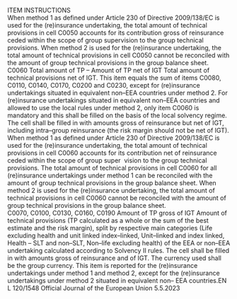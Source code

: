  
ITEM  INSTRUCTIONS  
When method 1 as defined under Article 230 of Directive 2009/138/EC is used for the 
(re)insurance undertaking, the total amount of technical provisions in cell C0050 
accounts for its contribution gross of reinsurance ceded within the scope of group 
supervision to the group technical provisions. 
When method 2 is used for the (re)insurance undertaking, the total amount of technical 
provisions in cell C0050 cannot be reconciled with the amount of group technical 
provisions in the group balance sheet.  
C0060  Total amount of TP – 
Amount of TP net of IGT  Total amount of technical provisions net of IGT. 
This item equals the sum of items C0080, C0110, C0140, C0170, C0200 and C0230, 
except for (re)insurance undertakings situated in equivalent non–EEA countries under 
method 2. 
For (re)insurance undertakings situated in equivalent non–EEA countries and allowed to 
use the local rules under method 2, only item C0060 is mandatory and this shall be 
filled on the basis of the local solvency regime. 
The cell shall be filled in with amounts gross of reinsurance but net of IGT, including 
intra–group reinsurance (the risk margin should not be net of IGT). 
When method 1 as defined under Article 230 of Directive 2009/138/EC is used for the 
(re)insurance undertaking, the total amount of technical provisions in cell C0060 
accounts for its contribution net of reinsurance ceded within the scope of group super ­
vision to the group technical provisions. The total amount of technical provisions in 
cell C0060 for all (re)insurance undertakings under method 1 can be reconciled with 
the amount of group technical provisions in the group balance sheet. 
When method 2 is used for the (re)insurance undertaking, the total amount of technical 
provisions in cell C0060 cannot be reconciled with the amount of group technical 
provisions in the group balance sheet.  
C0070, C0100, 
C0130, C0160, 
C0190  Amount of TP gross of 
IGT  Amount of technical provisions (TP calculated as a whole or the sum of the best 
estimate and the risk margin), split by respective main categories (Life excluding 
health and unit linked index–linked, Unit–linked and index linked, Health – SLT and 
non–SLT, Non–life excluding health) of the EEA or non–EEA undertaking calculated 
according to Solvency II rules. 
The cell shall be filled in with amounts gross of reinsurance and of IGT. 
The currency used shall be the group currency. 
This item is reported for the (re)insurance undertakings under method 1 and method 2, 
except for the (re)insurance undertakings under method 2 situated in equivalent non– 
EEA countries.EN  L 120/1548 Official Journal of the European Union 5.5.2023